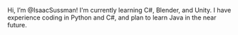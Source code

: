 Hi, I’m @IsaacSussman! I'm currently learning C#, Blender, and Unity.
I have experience coding in Python and C#, and plan to learn Java in the near future.
